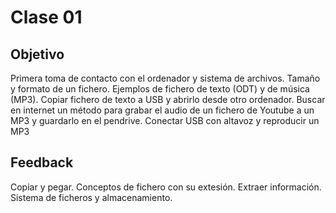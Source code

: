 # Clase 01

## Objetivo
Primera toma de contacto con el ordenador y sistema de archivos. Tamaño y formato de un fichero. Ejemplos de fichero de texto (ODT) y de música (MP3). Copiar fichero de texto a USB y abrirlo desde otro ordenador. Buscar en internet un método para grabar el audio de un fichero de Youtube a un MP3 y guardarlo en el pendrive. Conectar USB con altavoz y reproducir un MP3

## Feedback
Copiar y pegar. Conceptos de fichero con su extesión. Extraer información. Sistema de ficheros y almacenamiento. 
